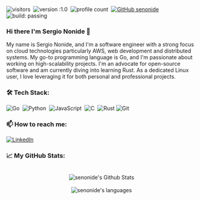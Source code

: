 <!--
**senonide/senonide** is a ✨ _special_ ✨ repository because its `README.md` (this file) appears on your GitHub profile.

Here are some ideas to get you started:

- 🔭 I’m currently working on ...
- 🌱 I’m currently learning ...
- 👯 I’m looking to collaborate on ...
- 🤔 I’m looking for help with ...
- 💬 Ask me about ...
- 📫 How to reach me: ...
- 😄 Pronouns: ...
- ⚡ Fun fact: ...
-->
![visitors](https://visitor-badge.laobi.icu/badge?page_id=senonide.senonide)&nbsp;
![version :1.0](https://img.shields.io/badge/version-1.0-informational)&nbsp;
![profile count](https://komarev.com/ghpvc/?username=senonide&color=red)&nbsp;
[![GitHub senonide](https://img.shields.io/github/followers/senonide?label=follow&style=social)](https://github.com/senonide)&nbsp;
![build: passing](https://img.shields.io/badge/build-passing-success)&nbsp;

### Hi there I'm Sergio Nonide 👋
My name is Sergio Nonide, and I'm a software engineer with a strong focus on cloud technologies particularly AWS, web development and distributed systems. My go-to programming language is Go, and I'm passionate about working on high-scalability projects. I'm an advocate for open-source software and am currently diving into learning Rust. As a dedicated Linux user, I love leveraging it for both personal and professional projects.

### 🛠 Tech Stack:

![Go](https://img.shields.io/badge/-Go-05122A?style=flat&logo=go)&nbsp;
![Python](https://img.shields.io/badge/-Python-05122A?style=flat&logo=python)&nbsp;
![JavaScript](https://img.shields.io/badge/-JavaScript-05122A?style=flat&logo=javascript)&nbsp;
![C](https://img.shields.io/badge/-C-05122A?style=flat&logo=C&logoColor=A8B9CC)&nbsp;
![Rust](https://img.shields.io/badge/-Rust-05122A?style=flat&logo=Rust&logoColor=A8B9CC)
![Git](https://img.shields.io/badge/-Git-05122A?style=flat&logo=git)&nbsp;


### 📫 How to reach me:
<a href="https://www.linkedin.com/in/sergio-nonide-miranda/"><img alt="LinkedIn" src="https://img.shields.io/badge/linkedin%20-%230077B5.svg?&style=flat&logo=linkedin&logoColor=white"/></a> &nbsp;

### 📈 My GitHub Stats:
<div align="center">
<br/>
<img align="center" src="https://github-readme-streak-stats.herokuapp.com/?user=senonide&theme=dark&hide_border=false" alt="senonide's Github Stats">
<br/>
<br/>
<img align="center" src="https://github-readme-stats.vercel.app/api/top-langs/?username=senonide&theme=dark&hide_border=false&include_all_commits=true&count_private=true&layout=compact" alt="senonide's languages">
</div>
